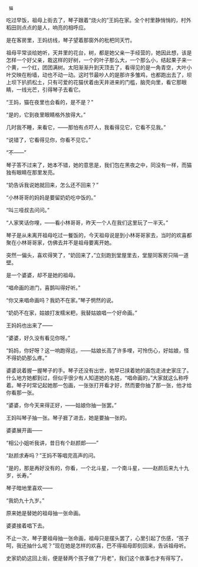      猫 

   吃过早饭，祖母上街去了，琴子跟着“烧火的”王妈在家。全个村里静悄悄的，村外稻田则点点的是人，响亮的相呼应。

   是在客房里，王妈纺线，琴子望着那窗外的枇杷同天竹。

   祖母平常谈给她听，天井里的花台，树，都是她父亲一手经营的，她因此想，该是怎样一个好父亲，栽这样的好树，一个的叶子那么大，一个那么小，结起果子来一个黄，一个红，团团满树。太阳渐渐升到天顶去了，看得见的是一角青空，大叶小叶交映在粉墙，动也不动一动。这时节最吵人的是那许多雏鸡，也都跑出去了，坝上坝下扒抓松土，只有可爱的花猫伏着由天井进来的门槛，脑壳向里，看它那眼睛，一线光芒，引得琴子去看它。

   “王妈，猫在夜里也会看的，是不是？”

   “是的，它到夜里眼睛格外放得大。”

   几时我不睡，来看它，——那怕有点吓人，我看得见它，它看不见我。”

   “说错了，它看得见你，你看不见它。”

   “不——”

   琴子答不过来了，她本不错，她的意思是，我们包在黑夜之中，同没有一样，而猫独有眼睛在那里发亮。

   “奶告诉我说她就回来，怎么还不回来？”

   “小林哥哥的妈妈是要留奶奶吃中饭的。”

   “叫三哑叔去问问。”

   “人家笑话你哩，——看小林哥哥，昨天一个人在我们这里玩了一半天。”

   琴子是从未离开祖母吃过一餐饭的，今天祖母说是到小林哥哥家去，当时的欢喜都聚在小林哥哥家，仿佛去并不是祖母要离开她。

   突然一偏头，喜欢得笑了，“奶回来了，”立刻跑到堂屋里去，堂屋同客房只隔一道壁。

   是一个婆婆，却不是她的祖母。

   “唱命画的进门，喜鹊叫得好听。”

   “你又来唱命画吗？我奶不在家。”琴子惘然的说。

   “奶奶不在家，姑娘打发糯米粑，我替姑娘唱一个好命画。”

   王妈妈也出来了——

   “婆婆，好久没有看见你呀。”

   “妈妈，你好呀？这一响跑得远，——姑娘长高了许多哩，可怜伤心，好姑娘，怪不得奶奶那么疼。”

   婆婆说着握一握琴子的手。琴子还没有出世，她早已挟着她的画包走进史家庄了。什么地方她都到过，但似乎很少有人知道她的名姓，“唱命画的，”大家就这么称呼着。琴子时常记起她那一包画，一张张打开看才好，然而要你抽了那一张，他才给你看那一张。

   “婆婆，你今天来得正好，——姑娘你抽一张罢。”

   王妈叫琴子抽一张。琴子捱了进去，她是要抽一张的。

   婆婆展开画——

   “相公小姐听我讲，昔日有个赵颜郎——”

   “赵颜求寿吗？”王妈不等唱完高声的问。

   “是的，那是再好没有的，你看，一个北斗星，一个南斗星，——赵颜后来九十九岁，长寿。”

   琴子暗地里喜欢——

   “我奶九十九岁。”

   原来她是替她的祖母抽一张命画。

   婆婆接着唱下去。

   不止一次，琴子要祖母抽一张命画，祖母只是摆头罢了，心里引起了伤感，“孩子呵，我还抽什么呢？”现在她是怎样的欢喜，巴不得祖母即刻回来，告诉祖母听。

   史家奶奶这回上街，便是替两个孩子做了“月老”，我们这个故事也才有得写了。

